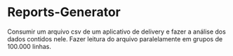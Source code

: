 # Reports-Generator
Consumir um arquivo csv de um aplicativo de delivery e fazer a análise dos dados contidos nele. Fazer leitura do arquivo paralelamente em grupos de 100.000 linhas.
